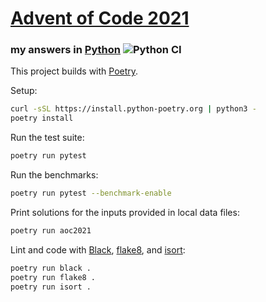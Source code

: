 # [Advent of Code 2021](https://adventofcode.com/2021)
### my answers in [Python](https://www.python.org/) ![Python CI](https://github.com/ephemient/aoc2021/workflows/Python%20CI/badge.svg)

This project builds with [Poetry](https://python-poetry.org/).

Setup:

```sh
curl -sSL https://install.python-poetry.org | python3 -
poetry install
```

Run the test suite:

```sh
poetry run pytest
```

Run the benchmarks:

```sh
poetry run pytest --benchmark-enable
```

Print solutions for the inputs provided in local data files:

```sh
poetry run aoc2021
```

Lint and code with [Black](https://black.readthedocs.io/), [flake8](https://flake8.pycqa.org/), and [isort](https://pycqa.github.io/isort/):

```sh
poetry run black .
poetry run flake8 .
poetry run isort .
```
